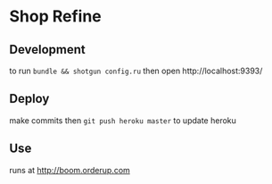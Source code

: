# Shop Refine

## Development

to run `bundle && shotgun config.ru` then open http://localhost:9393/

## Deploy

make commits then `git push heroku master` to update heroku

## Use

runs at http://boom.orderup.com
